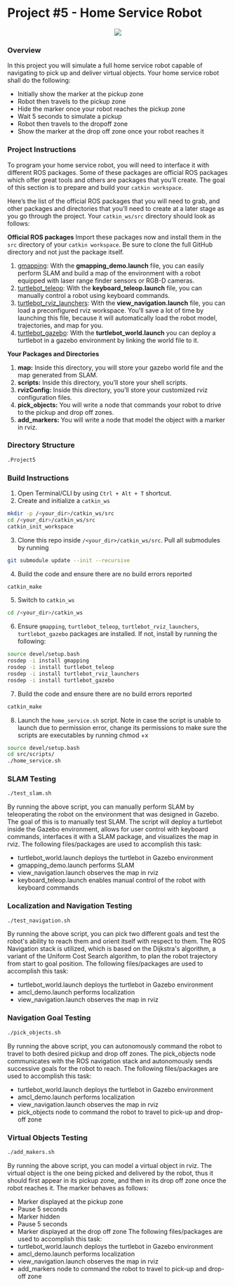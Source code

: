 # Project #5 - Home Service Robot
<p align="center">
  <img src="images/demo.gif"/>
</p>

### Overview
In this project you will simulate a full home service robot capable of navigating to pick up and deliver virtual objects. Your home service robot shall do the following:
- Initially show the marker at the pickup zone
- Robot then travels to the pickup zone
- Hide the marker once your robot reaches the pickup zone
- Wait 5 seconds to simulate a pickup
- Robot then travels to the dropoff zone
- Show the marker at the drop off zone once your robot reaches it

### Project Instructions
To program your home service robot, you will need to interface it with different ROS packages. Some of these packages are official ROS packages which offer great tools and others are packages that you’ll create. The goal of this section is to prepare and build your `catkin workspace`.

Here’s the list of the official ROS packages that you will need to grab, and other packages and directories that you’ll need to create at a later stage as you go through the project. Your `catkin_ws/src` directory should look as follows:

<b>Official ROS packages</b>
Import these packages now and install them in the `src` directory of your `catkin workspace`. Be sure to clone the full GitHub directory and not just the package itself.

1. [gmapping](https://wiki.ros.org/gmapping): With the <b>gmapping_demo.launch</b> file, you can easily perform SLAM and build a map of the environment with a robot equipped with laser range finder sensors or RGB-D cameras.
2. [turtlebot_teleop](https://wiki.ros.org/turtlebot_teleop): With the <b>keyboard_teleop.launch</b> file, you can manually control a robot using keyboard commands.
3. [turtlebot_rviz_launchers](https://wiki.ros.org/turtlebot_rviz_launchers): With the <b>view_navigation.launch</b> file, you can load a preconfigured rviz workspace. You’ll save a lot of time by launching this file, because it will automatically load the robot model, trajectories, and map for you.
4. [turtlebot_gazebo](https://wiki.ros.org/turtlebot_gazebo): With the <b>turtlebot_world.launch</b> you can deploy a turtlebot in a gazebo environment by linking the world file to it.

<b>Your Packages and Directories</b>

1. <b>map:</b> Inside this directory, you will store your gazebo world file and the map generated from SLAM.
2. <b>scripts:</b> Inside this directory, you’ll store your shell scripts.
3. <b>rvizConfig:</b> Inside this directory, you’ll store your customized rviz configuration files.
4. <b>pick_objects:</b> You will write a node that commands your robot to drive to the pickup and drop off zones.
5. <b>add_markers:</b> You will write a node that model the object with a marker in rviz.

### Directory Structure
```bash
.Project5
```

### Build Instructions
1. Open Terminal/CLI by using `Ctrl + Alt + T` shortcut.
2. Create and initialize a `catkin_ws`
```bash
mkdir -p /<your_dir>/catkin_ws/src
cd /<your_dir>/catkin_ws/src
catkin_init_workspace
```
3. Clone this repo inside `/<your_dir>/catkin_ws/src`. Pull all submodules by running
```bash
git submodule update --init --recursive
```
4. Build the code and ensure there are no build errors reported
```bash
catkin_make
```
5. Switch to `catkin_ws`
```bash
cd /<your_dir>/catkin_ws
```
6. Ensure `gmapping`, `turtlebot_teleop`, `turtlebot_rviz_launchers`, `turtlebot_gazebo` packages are installed. If not, install by running the following:
```bash
source devel/setup.bash
rosdep -i install gmapping
rosdep -i install turtlebot_teleop
rosdep -i install turtlebot_rviz_launchers
rosdep -i install turtlebot_gazebo
```
7. Build the code and ensure there are no build errors reported
```bash
catkin_make
```
8. Launch the `home_service.sh` script. Note in case the script is unable to launch due to permission error, change its permissions to make sure the scripts are executables by running chmod +x <script-name>
```bash
source devel/setup.bash
cd src/scripts/
./home_service.sh
```

### SLAM Testing
```bash
./test_slam.sh
```
By running the above script, you can manually perform SLAM by teleoperating the robot on the environment that was designed in Gazebo. The goal of this is to manually test SLAM. The script will deploy a turtlebot inside the Gazebo environment, allows for user control with keyboard commands, interfaces it with a SLAM package, and visualizes the map in rviz. The following files/packages are used to accomplish this task:
- turtlebot_world.launch deploys the turtlebot in Gazebo environment
- gmapping_demo.launch performs SLAM
- view_navigation.launch observes the map in rviz
- keyboard_teleop.launch enables manual control of the robot with keyboard commands

### Localization and Navigation Testing
```bash
./test_navigation.sh
```
By running the above script, you can pick two different goals and test the robot's ability to reach them and orient itself with respect to them. The ROS Navigation stack is utilized, which is based on the Dijkstra's algorithm, a variant of the Uniform Cost Search algorithm, to plan the robot trajectory from start to goal position. The following files/packages are used to accomplish this task:
- turtlebot_world.launch deploys the turtlebot in Gazebo environment
- amcl_demo.launch performs localization
- view_navigation.launch observes the map in rviz

### Navigation Goal Testing
```bash
./pick_objects.sh
```
By running the above script, you can autonomously command the robot to travel to both desired pickup and drop off zones. The pick_objects node communicates with the ROS navigation stack and autonomously sends successive goals for the robot to reach. The following files/packages are used to accomplish this task:
- turtlebot_world.launch deploys the turtlebot in Gazebo environment
- amcl_demo.launch performs localization
- view_navigation.launch observes the map in rviz
- pick_objects node to command the robot to travel to pick-up and drop-off zone

### Virtual Objects Testing
```bash
./add_makers.sh
```
By running the above script, you can model a virtual object in rviz. The virtual object is the one being picked and delivered by the robot, thus it should first appear in its pickup zone, and then in its drop off zone once the robot reaches it. The marker behaves as follows:
- Marker displayed at the pickup zone
- Pause 5 seconds
- Marker hidden
- Pause 5 seconds
- Marker displayed at the drop off zone
The following files/packages are used to accomplish this task:
- turtlebot_world.launch deploys the turtlebot in Gazebo environment
- amcl_demo.launch performs localization
- view_navigation.launch observes the map in rviz
- add_markers node to command the robot to travel to pick-up and drop-off zone

